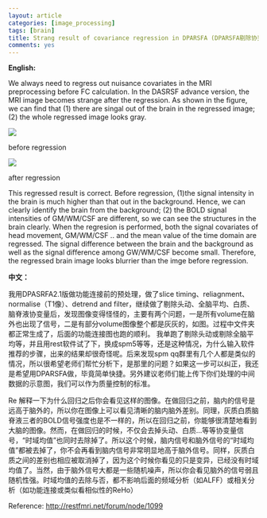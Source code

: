 ```yaml
---
layout: article
categories: [image_processing]  
tags: [brain]
title: Strang result of covariance regression in DPARSFA (DPARSFA剔除协变量之后图像很奇怪)
comments: yes
---
```

<b>English:</b>

We always need to regress out nuisance covariates in the MRI preprocessing before FC calculation. In the DASRSF advance version, the MRI image becomes strange after the regression. As shown in the figure, we can find that (1) there are singal out of the brain in the regressed image; (2) the whole regressed image looks gray.

<p><img src="https://cloud.githubusercontent.com/assets/8384205/5212725/c2102630-7639-11e4-9fc5-04b77bd7a51f.png" align="middle"></p>
<p>before regression</p>

<p><img src="https://cloud.githubusercontent.com/assets/8384205/5212726/c39a6556-7639-11e4-881b-ebd509fe9b32.png" align="middle"></p>
<p>after regression</p>

This regressed result is correct. Before regression, (1)the signal intensity in the brain is much higher than that out in the background. Hence, we can clearly identify the brain from the background; (2) the BOLD signal intensities of GM/WM/CSF are different, so we can see the structures in the brain clearly. When the regresion is performed, both the signal covariates of head movement, GM/WM/CSF .. and the mean value of the time domain are regressed. The signal difference between the brain and the background as well as the signal difference among GW/WM/CSF become small. Therefore, the regressed brain image looks blurrier than the imge before regression.


<b>中文：</b>

我用DPASRFA2.1版做功能连接前的预处理，做了slice timing、reliagnment、normalise（T1像）、detrend and filter，继续做了剔除头动、全脑平均、白质、脑脊液协变量后，发现图像变得怪怪的，主要有两个问题，一是所有volume在脑外也出现了信号，二是有部分volume图像整个都是灰灰的，如图。过程中文件夹都正常生成了，后面的功能连接图也跑的顺利。
我单跑了剔除头动或剔除全脑平均等，并且用rest软件试了下，换成spm5等等，还是这种情况，为什么输入软件推荐的步骤，出来的结果却很奇怪呢。后来发现spm qq群里有几个人都是类似的情况，所以很希望老师们帮忙分析下，是那里的问题？如果这一步可以纠正，我还是希望用DPARSFA做，毕竟简单快捷。另外建议老师们能上传下你们处理的中间数据的示意图，我们可以作为质量控制的标准。


Re
解释一下为什么回归之后你会看见这样的图像。在做回归之前，脑内的信号是远高于脑外的，所以你在图像上可以看见清晰的脑内脑外差别。同理，灰质白质脑脊液三者的BOLD信号强度也是不一样的，所以在回归之前，你能够很清楚地看到大脑的图像。然而，在做回归的时候，不仅会去掉头动、白质…等等协变量信号，“时域均值”也同时去除掉了。所以这个时候，脑内信号和脑外信号的“时域均值”都被去掉了，你不会再看到脑内信号非常明显地高于脑外信号。同样，灰质白质之间的差别也相应被取消掉了，因为这个时候你看见的只是变异，已经没有时域均值了。当然，由于脑外信号大都是一些随机噪声，所以你会看见脑外的信号弱且随机性强。时域均值的去除与否，都不影响后面的频域分析（如ALFF）或相关分析（如功能连接或类似看相似性的ReHo）






Reference: <a href="http://restfmri.net/forum/node/1099">http://restfmri.net/forum/node/1099</a>





